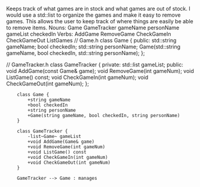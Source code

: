 Keeps track of what games are in stock and what games are out of stock. 
I would use a std::list to organize the games and make it easy to remove games. 
This allows the user to keep track of where things are easily be able to remove items.
Nouns:
Game
GameTracker
gameName
personName
gameList
checkedIn
Verbs:
AddGame
RemoveGame
CheckGameIn
CheckGameOut
ListGames
// Game.h
class Game {
public:
    std::string gameName;
    bool checkedIn;
    std::string personName;
    Game(std::string gameName, bool checkedIn, std::string personName);
};
 
// GameTracker.h
class GameTracker {
private:
    std::list<Game> gameList;
public:
    void AddGame(const Game& game);
    void RemoveGame(int gameNum);
    void ListGame() const;
    void CheckGameIn(int gameNum);
    void CheckGameOut(int gameNum);
};
```mermaid
    class Game {
        +string gameName
        +bool checkedIn
        +string personName
        +Game(string gameName, bool checkedIn, string personName)
    }

    class GameTracker {
        -list~Game~ gameList
        +void AddGame(Game& game)
        +void RemoveGame(int gameNum)
        +void ListGame() const
        +void CheckGameIn(int gameNum)
        +void CheckGameOut(int gameNum)
    }
 
    GameTracker --> Game : manages
```